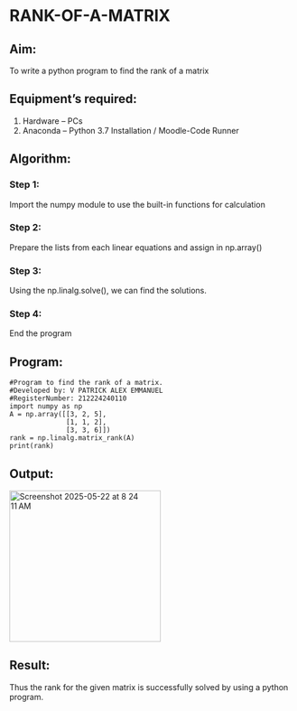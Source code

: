 # RANK-OF-A-MATRIX
## Aim:
To write a python program to find the rank of a matrix
## Equipment’s required:
1. 	Hardware – PCs
2. 	Anaconda – Python 3.7 Installation / Moodle-Code Runner
## Algorithm:
### Step 1: 
Import the numpy module to use the built-in functions for calculation
### Step 2: 
Prepare the lists from each linear equations and assign in np.array()
### Step 3: 
Using the np.linalg.solve(), we can find the solutions.
### Step 4: 
End the program
## Program:
```
#Program to find the rank of a matrix.
#Developed by: V PATRICK ALEX EMMANUEL
#RegisterNumber: 212224240110
import numpy as np
A = np.array([[3, 2, 5],
              [1, 1, 2],
              [3, 3, 6]])
rank = np.linalg.matrix_rank(A)
print(rank)
```
## Output:
<img width="268" alt="Screenshot 2025-05-22 at 8 24 11 AM" src="https://github.com/user-attachments/assets/7c8cd92f-fd11-4ef1-8eb9-b7f7932fed5a" />

## Result:
Thus the rank for the given matrix is successfully solved by  using a python program.

